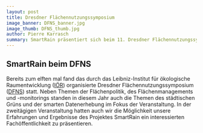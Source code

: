 ```yaml
---
layout: post
title: Dresdner Flächennutzungssymposium
image_banner: DFNS_banner.jpg
image_thumb: DFNS_thumb.jpg
author: Pierre Karrasch
summary: SmartRain präsentiert sich beim 11. Dresdner Flächennutzungssymposium des Leibniz-Instituts für ökologische Raumentwicklung (IÖR)
---
```


## SmartRain beim DFNS



Bereits zum elften mal fand das durch das Leibniz-Institut für ökologische Raumentwicklung ([IÖR](https://www.ioer.de "IÖR")) organisierte Dresdner Flächennutzungssymposium ([DFNS](http://11dfns.ioer.info/ "DFNS")) statt. Neben Themen der Flächenpolitik, des Flächenmanagements und -monitorings standen in diesem Jahr auch die Themen des städtischen Grüns und der smarten Datenerhebung im Fokus der Veranstaltung. In der zweitägigen Veranstaltung hatten auch wir die Möglichkeit unsere Erfahrungen und Ergebnisse des Projektes SmartRain ein interessierten Fachöffentlichkeit zu präsentieren.


